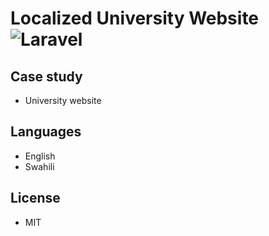# Localized University Website ![Laravel](https://github.com/alphaolomi/laravel-localization/workflows/Laravel/badge.svg)

## Case study
- University website

## Languages
- English
- Swahili


## License 

- MIT
